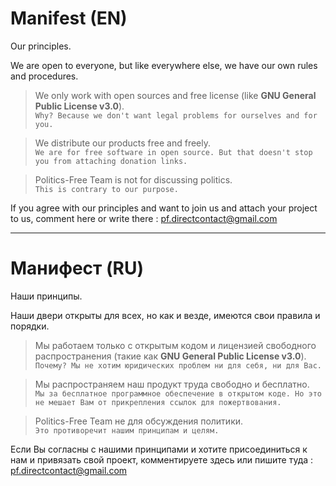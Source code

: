 # Manifest (EN)
Our principles.

We are open to everyone, but like everywhere else, we have our own rules and procedures.


> We only work with open sources and free license (like **GNU General Public License v3.0**). 
> <br>`Why? Because we don't want legal problems for ourselves and for you.`

> We distribute our products free and freely.
> <br>`We are for free software in open source. But that doesn't stop you from attaching donation links.`

> Politics-Free Team is not for discussing politics.
> <br>`This is contrary to our purpose.`

If you agree with our principles and want to join us and attach your project to us, comment here or write there : pf.directcontact@gmail.com

____

# Манифест (RU)
Наши принципы.

Наши двери открыты для всех, но как и везде, имеются свои правила и порядки.


> Мы работаем только с открытым кодом и лицензией свободного распространения (такие как **GNU General Public License v3.0**). 
> <br>`Почему? Мы не хотим юридических проблем ни для себя, ни для Вас.`

> Мы распространяем наш продукт труда свободно и бесплатно.
> <br>`Мы за бесплатное программное обеспечение в открытом коде. Но это не мешает Вам от прикрепления ссылок для пожертвования.`

> Politics-Free Team не для обсуждения политики.
> <br>`Это противоречит нашим принципам и целям.`

Если Вы согласны с нашими принципами и хотите присоединиться к нам и привязать свой проект, комментируете здесь или пишите туда : pf.directcontact@gmail.com
